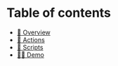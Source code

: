 # Table of contents

* [🐻 Overview](README.md)
* [🐻 Actions](actions.md)
* [🐻 Scripts](scripts.md)
* [🐻‍❄️ Demo](demo.md)
